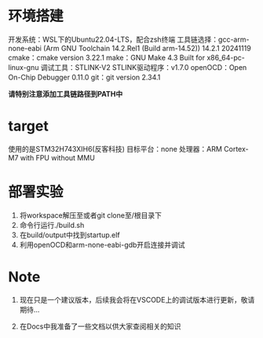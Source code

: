 # 环境搭建
开发系统：WSL下的Ubuntu22.04-LTS，配合zsh终端
工具链选择：gcc-arm-none-eabi (Arm GNU Toolchain 14.2.Rel1 (Build arm-14.52)) 14.2.1 20241119
cmake：cmake version 3.22.1
make：GNU Make 4.3 Built for x86_64-pc-linux-gnu
调试工具：STLINK-V2
STLINK驱动程序：v1.7.0
openOCD：Open On-Chip Debugger 0.11.0
git：git version 2.34.1

**请特别注意添加工具链路径到PATH中**


# target
使用的是STM32H743XIH6(反客科技)
目标平台：none
处理器：ARM Cortex-M7 with FPU without MMU

# 部署实验
1. 将workspace解压至或者git clone至/根目录下
2. 命令行运行./build.sh
3. 在build/output中找到startup.elf
4. 利用openOCD和arm-none-eabi-gdb开启连接并调试

# Note
1. 现在只是一个建议版本，后续我会将在VSCODE上的调试版本进行更新，敬请期待...

2. 在Docs中我准备了一些文档以供大家查阅相关的知识